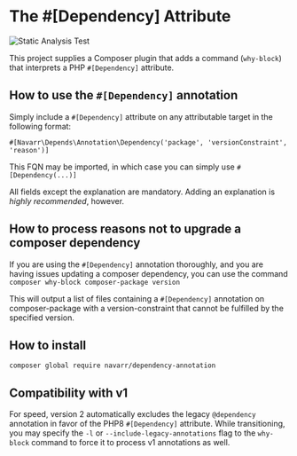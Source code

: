 # The #[Dependency] Attribute
![Static Analysis Test](https://github.com/navarr/dependency-annotation/workflows/Static%20Analysis%20Test/badge.svg)

This project supplies a Composer plugin that adds a command (`why-block`) that interprets a PHP `#[Dependency]`
 attribute.

## How to use the `#[Dependency]` annotation

Simply include a `#[Dependency]` attribute on any attributable target in the following format:

    #[Navarr\Depends\Annotation\Dependency('package', 'versionConstraint', 'reason')]
    
This FQN may be imported, in which case you can simply use `#[Dependency(...)]`

All fields except the explanation are mandatory.  Adding an explanation is _highly recommended_, however.

## How to process reasons not to upgrade a composer dependency

If you are using the `#[Dependency]` annotation thoroughly, and you are having issues updating a composer dependency, you
can use the command `composer why-block composer-package version`

This will output a list of files containing a `#[Dependency]` annotation on composer-package with a version-constraint
 that cannot be fulfilled by the specified version.

## How to install

`composer global require navarr/dependency-annotation`

## Compatibility with v1

For speed, version 2 automatically excludes the legacy `@dependency` annotation in favor of the PHP8 `#[Dependency]` 
attribute.  While transitioning, you may specify the `-l` or `--include-legacy-annotations` flag to the `why-block` 
command to force it to process v1 annotations as well.
